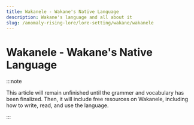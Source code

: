 ```yaml
---
title: Wakanele - Wakane's Native Language
description: Wakane's language and all about it
slug: /anomaly-rising-lore/lore-setting/wakane/wakanele
---
```


# Wakanele - Wakane's Native Language

:::note

This article will remain unfinished until the grammer and vocabulary has been finalized. Then, it will include free resources on Wakanele, including how to write, read, and use the language.

:::
